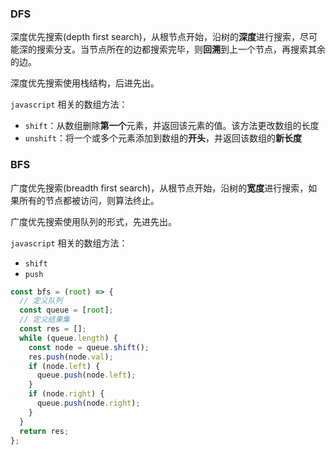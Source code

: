 ### DFS

深度优先搜索(depth first search)，从根节点开始，沿树的**深度**进行搜索，尽可能深的搜索分支。当节点所在的边都搜索完毕，则**回溯**到上一个节点，再搜索其余的边。

深度优先搜索使用栈结构，后进先出。

`javascript` 相关的数组方法：

- `shift`：从数组删除**第一个**元素，并返回该元素的值。该方法更改数组的长度
- `unshift`：将一个或多个元素添加到数组的**开头**，并返回该数组的**新长度**

### BFS

广度优先搜索(breadth first search)，从根节点开始，沿树的**宽度**进行搜索，如果所有的节点都被访问，则算法终止。

广度优先搜索使用队列的形式，先进先出。

`javascript` 相关的数组方法：

- `shift`
- `push`

```javascript
const bfs = (root) => {
  // 定义队列
  const queue = [root];
  // 定义结果集
  const res = [];
  while (queue.length) {
    const node = queue.shift();
    res.push(node.val);
    if (node.left) {
      queue.push(node.left);
    }
    if (node.right) {
      queue.push(node.right);
    }
  }
  return res;
};
```
